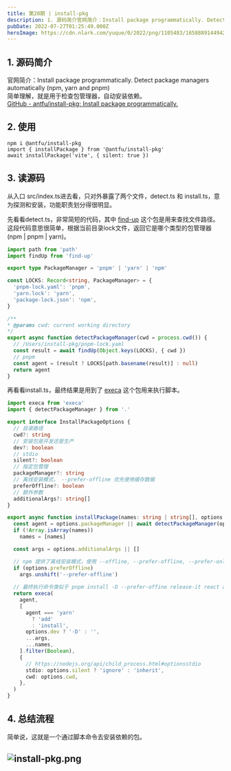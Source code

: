 ```yaml
---
title: 第20期 | install-pkg
description: 1. 源码简介官网简介：Install package programmatically. Detect package managers automatically (npm, yarn and pnpm)简单理解，就是用于检查包管理器，自动安装依赖。https://github.com/a...
pubDate: 2022-07-27T01:25:49.000Z
heroImage: https://cdn.nlark.com/yuque/0/2022/png/1105483/1658889144942-0b8a2dd1-498a-4eac-8c9d-08f23b1d5219.png
---
```


## 1. 源码简介
官网简介：Install package programmatically. Detect package managers automatically (npm, yarn and pnpm)<br />简单理解，就是用于检查包管理器，自动安装依赖。<br />[GitHub - antfu/install-pkg: Install package programmatically.](https://github.com/antfu/install-pkg)

## 2. 使用
```shell
npm i @antfu/install-pkg
import { installPackage } from '@antfu/install-pkg'
await installPackage('vite', { silent: true })
```

## 3. 读源码
从入口 src/index.ts进去看，只对外暴露了两个文件，detect.ts 和 install.ts，意为探测和安装，功能职责划分得很明显。

先看看detect.ts，非常简短的代码，其中 [find-up](https://github.com/sindresorhus/find-up) 这个包是用来查找文件路径。<br />这段代码意思很简单，根据当前目录lock文件，返回它是哪个类型的包管理器(npm | pnpm | yarn)。
```typescript
import path from 'path'
import findUp from 'find-up'

export type PackageManager = 'pnpm' | 'yarn' | 'npm'

const LOCKS: Record<string, PackageManager> = {
  'pnpm-lock.yaml': 'pnpm',
  'yarn.lock': 'yarn',
  'package-lock.json': 'npm',
}

/**
* @params cwd: current working directory
*/
export async function detectPackageManager(cwd = process.cwd()) {
  // /Users/install-pkg/pnpm-lock.yaml
  const result = await findUp(Object.keys(LOCKS), { cwd })
  // pnpm
  const agent = (result ? LOCKS[path.basename(result)] : null) 
  return agent
}

```

再看看install.ts，最终结果是用到了 [execa](https://github.com/sindresorhus/execa) 这个包用来执行脚本。
```typescript
import execa from 'execa'
import { detectPackageManager } from '.'

export interface InstallPackageOptions {
  // 目录路径
  cwd?: string
  // 安装包是开发还是生产
  dev?: boolean
  // stdio
  silent?: boolean
  // 指定包管理
  packageManager?: string
  // 离线安装模式， --prefer-offline 优先使用缓存数据
  preferOffline?: boolean
  // 额外参数
  additionalArgs?: string[]
}

export async function installPackage(names: string | string[], options: InstallPackageOptions = {}) {
  const agent = options.packageManager || await detectPackageManager(options.cwd) || 'npm'
  if (!Array.isArray(names))
    names = [names]

  const args = options.additionalArgs || []

  // npm 提供了离线安装模式，使用 --offline, --prefer-offline, --prefer-online 可以指定离线模式。
  if (options.preferOffline)
    args.unshift('--prefer-offline')
  
  // 最终执行命令类似于 pnpm install -D --prefer-offine release-it react antd
  return execa(
    agent,
    [
      agent === 'yarn'
        ? 'add'
        : 'install',
      options.dev ? '-D' : '',
      ...args,
      ...names,
    ].filter(Boolean),
    {
      // https://nodejs.org/api/child_process.html#optionsstdio
      stdio: options.silent ? 'ignore' : 'inherit',
      cwd: options.cwd,
    },
  )
}
```

## 4. 总结流程
简单说，这就是一个通过脚本命令去安装依赖的包。

## ![install-pkg.png](https://cdn.nlark.com/yuque/0/2022/png/1105483/1658889144942-0b8a2dd1-498a-4eac-8c9d-08f23b1d5219.png#clientId=u1fb380fd-b81a-4&from=drop&id=ub851e97f&originHeight=454&originWidth=834&originalType=binary&ratio=1&rotation=0&showTitle=false&size=49694&status=done&style=none&taskId=uc1753f91-3a2f-439b-b16d-6958dea641c&title=)
